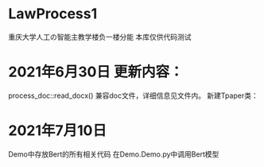 # LawProcess1
重庆大学人工の智能主教学楼负一楼分能
本库仅供代码测试
# 2021年6月30日 更新内容：
process_doc::read_docx() 兼容doc文件，详细信息见文件内。
新建Tpaper类：
# 2021年7月10日
Demo中存放Bert的所有相关代码
在Demo.Demo.py中调用Bert模型